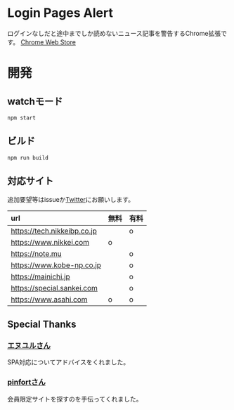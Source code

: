 # Login Pages Alert
ログインなしだと途中までしか読めないニュース記事を警告するChrome拡張です。
[Chrome Web Store](https://chrome.google.com/webstore/detail/login-pages-alert/kigbdllhpnfofcbekcbfnegnibooglka)

# 開発
## watchモード
```
npm start
```

## ビルド
```
npm run build
```

## 対応サイト
追加要望等はissueか[Twitter](https://twitter.com/kgtkr)にお願いします。

|url|無料|有料|
|:-|:-|:-|
|https://tech.nikkeibp.co.jp||o|
|https://www.nikkei.com|o||
|https://note.mu||o|
|https://www.kobe-np.co.jp||o|
|https://mainichi.jp||o|
|https://special.sankei.com||o|
|https://www.asahi.com|o|o|

## Special Thanks
### [エヌユルさん](https://twitter.com/ncaq)
SPA対応についてアドバイスをくれました。

### [pinfortさん](https://twitter.com/pinf0rt)
会員限定サイトを探すのを手伝ってくれました。